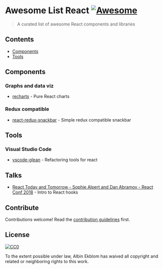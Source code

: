 # Awesome List React [![Awesome](https://awesome.re/badge.svg)](https://awesome.re)

> A curated list of awesome React components and libraries

## Contents

- [Components](#components)
- [Tools](#tools)

## Components

### Graphs and data viz

- [recharts](http://recharts.org/en-US/) - Pure React charts

### Redux compatible

- [react-redux-snackbar](https://github.com/wireforce/react-redux-snackbar) - Simple redux compatible snackbar

## Tools

### Visual Studio Code

- [vscode-glean](https://github.com/wix/vscode-glean) - Refactoring tools for react

## Talks
- [React Today and Tomorrow - Sophie Alpert and Dan Abramov - React Conf 2018](https://www.youtube.com/watch?v=V-QO-KO90iQ) -  Intro to React hooks

## Contribute

Contributions welcome! Read the [contribution guidelines](contributing.md) first.

## License

[![CC0](http://mirrors.creativecommons.org/presskit/buttons/88x31/svg/cc-zero.svg)](http://creativecommons.org/publicdomain/zero/1.0)

To the extent possible under law, Albin Ekblom has waived all copyright and
related or neighboring rights to this work.
